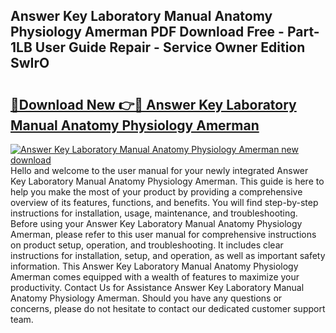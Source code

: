 ## Answer Key Laboratory Manual Anatomy Physiology Amerman PDF Download Free - Part-1LB User Guide Repair - Service Owner Edition SwIrO

# <h2><a href="http://bc70024.oget.top/?id=Answer+Key+Laboratory+Manual+Anatomy+Physiology+Amerman">🔗Download New 👉🔴 Answer Key Laboratory Manual Anatomy Physiology Amerman</a></h2>

[![Answer Key Laboratory Manual Anatomy Physiology Amerman new download](https://i.imgur.com/5g1atiW.png)](http://bc70024.oget.top/?id=Answer+Key+Laboratory+Manual+Anatomy+Physiology+Amerman)
Hello and welcome to the user manual for your newly integrated Answer Key Laboratory Manual Anatomy Physiology Amerman. This guide is here to help you make the most of your product by providing a comprehensive overview of its features, functions, and benefits. You will find step-by-step instructions for installation, usage, maintenance, and troubleshooting. Before using your Answer Key Laboratory Manual Anatomy Physiology Amerman, please refer to this user manual for comprehensive instructions on product setup, operation, and troubleshooting. It includes clear instructions for installation, setup, and operation, as well as important safety information. This Answer Key Laboratory Manual Anatomy Physiology Amerman comes equipped with a wealth of features to maximize your productivity. Contact Us for Assistance Answer Key Laboratory Manual Anatomy Physiology Amerman. Should you have any questions or concerns, please do not hesitate to contact our dedicated customer support team.
